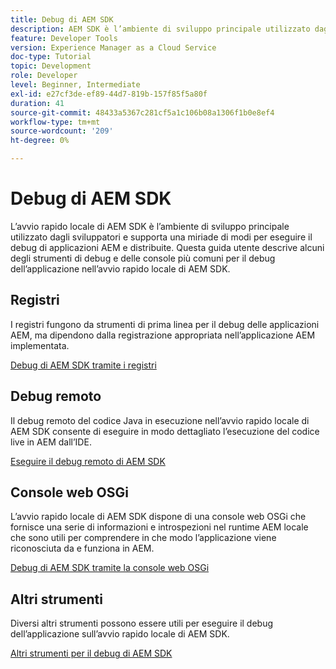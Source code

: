 ```yaml
---
title: Debug di AEM SDK
description: AEM SDK è l’ambiente di sviluppo principale utilizzato dagli sviluppatori e supporta una miriade di modi per eseguire il debug di applicazioni AEM e distribuite.
feature: Developer Tools
version: Experience Manager as a Cloud Service
doc-type: Tutorial
topic: Development
role: Developer
level: Beginner, Intermediate
exl-id: e27cf3de-ef89-44d7-819b-157f85f5a80f
duration: 41
source-git-commit: 48433a5367c281cf5a1c106b08a1306f1b0e8ef4
workflow-type: tm+mt
source-wordcount: '209'
ht-degree: 0%

---
```


# Debug di AEM SDK

L’avvio rapido locale di AEM SDK è l’ambiente di sviluppo principale utilizzato dagli sviluppatori e supporta una miriade di modi per eseguire il debug di applicazioni AEM e distribuite. Questa guida utente descrive alcuni degli strumenti di debug e delle console più comuni per il debug dell’applicazione nell’avvio rapido locale di AEM SDK.

## Registri

I registri fungono da strumenti di prima linea per il debug delle applicazioni AEM, ma dipendono dalla registrazione appropriata nell’applicazione AEM implementata.

[Debug di AEM SDK tramite i registri](./logs.md)

## Debug remoto

Il debug remoto del codice Java in esecuzione nell’avvio rapido locale di AEM SDK consente di eseguire in modo dettagliato l’esecuzione del codice live in AEM dall’IDE.

[Eseguire il debug remoto di AEM SDK](./remote-debugging.md)

## Console web OSGi

L’avvio rapido locale di AEM SDK dispone di una console web OSGi che fornisce una serie di informazioni e introspezioni nel runtime AEM locale che sono utili per comprendere in che modo l’applicazione viene riconosciuta da e funziona in AEM.

[Debug di AEM SDK tramite la console web OSGi](./osgi-web-consoles.md)

## Altri strumenti

Diversi altri strumenti possono essere utili per eseguire il debug dell’applicazione sull’avvio rapido locale di AEM SDK.

[Altri strumenti per il debug di AEM SDK](./other-tools.md)

